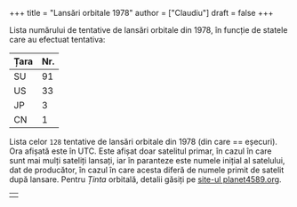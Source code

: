 +++
title = "Lansări orbitale 1978"
author = ["Claudiu"]
draft = false
+++

Lista numărului de tentative de lansări orbitale din 1978, în funcție de statele care au efectuat tentativa:

| Țara | Nr. |
|------|-----|
| SU   | 91  |
| US   | 33  |
| JP   | 3   |
| CN   | 1   |

Lista celor `128` tentative de lansări orbitale din 1978 (din care == eșecuri). Ora afișată este în UTC. Este afișat doar satelitul primar, în cazul în care sunt mai mulți sateliți lansați, iar în paranteze este numele inițial al satelului, dat de producător, în cazul în care acesta diferă de numele primit de satelit după lansare. Pentru _Ținta_ orbitală, detalii găsiți pe [site-ul planet4589.org](https://planet4589.org/space/log/orbcat.html).

|  |
|--|
|  |